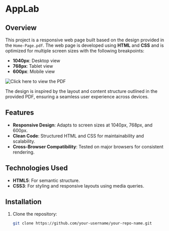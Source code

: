 # AppLab

## Overview

This project is a responsive web page built based on the design provided in the `Home-Page.pdf`. The web page is developed using **HTML** and **CSS** and is optimized for multiple screen sizes with the following breakpoints:
- **1040px**: Desktop view
- **768px**: Tablet view
- **600px**: Mobile view

![Click here to view the PDF](https://github.com/Akulayagneshwaramurthy/Onepages-2/blob/main/Home-Page%20(1)_page-0001.jpg)

The design is inspired by the layout and content structure outlined in the provided PDF, ensuring a seamless user experience across devices.

## Features

- **Responsive Design**: Adapts to screen sizes at 1040px, 768px, and 600px.
- **Clean Code**: Structured HTML and CSS for maintainability and scalability.
- **Cross-Browser Compatibility**: Tested on major browsers for consistent rendering.

## Technologies Used
- **HTML5**: For semantic structure.
- **CSS3**: For styling and responsive layouts using media queries.

## Installation
1. Clone the repository:
   ```bash
   git clone https://github.com/your-username/your-repo-name.git
